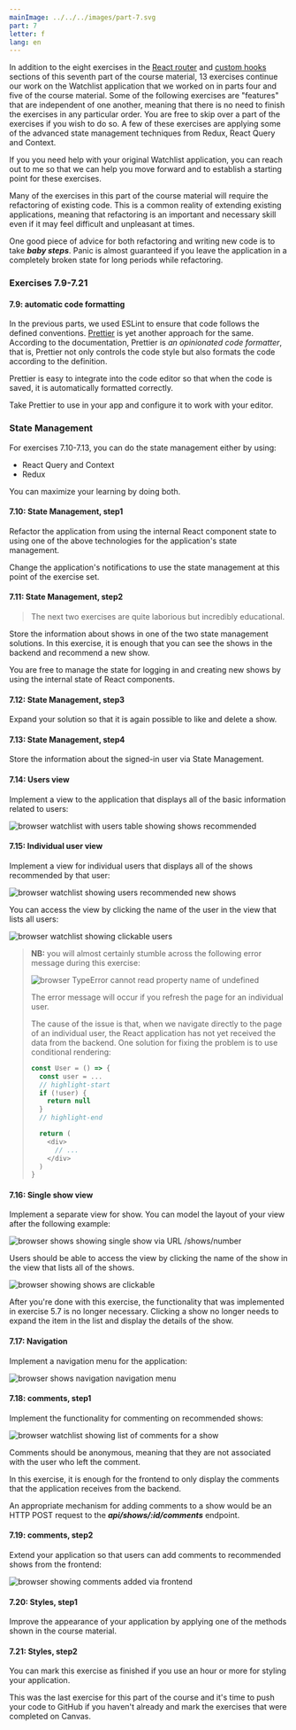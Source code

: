 ```yaml
---
mainImage: ../../../images/part-7.svg
part: 7
letter: f
lang: en
---
```


<div class="content">

In addition to the eight exercises in the [React router](/part7/react_router)
and [custom hooks](/part7/custom_hooks) sections of this seventh part of the course material,
13 exercises continue our work on the Watchlist application that we worked on in parts four and five of the course material.
Some of the following exercises are "features" that are independent of one another,
meaning that there is no need to finish the exercises in any particular order.
You are free to skip over a part of the exercises if you wish to do so.
A few of these exercises are applying some of the advanced state management techniques from Redux, React Query and Context.

If you you need help with your original Watchlist application, you can reach out to me so that we can help you move forward and to establish a starting point for these exercises.

Many of the exercises in this part of the course material will require the refactoring of existing code.
This is a common reality of extending existing applications,
meaning that refactoring is an important and necessary skill even if it may feel difficult and unpleasant at times.

One good piece of advice for both refactoring and writing new code is to take ***baby steps***.
Panic is almost guaranteed if you leave the application in a completely broken state for long periods while refactoring.

</div>

<div class="tasks">

### Exercises 7.9-7.21

#### 7.9: automatic code formatting

In the previous parts, we used ESLint to ensure that code follows the defined conventions.
[Prettier](https://prettier.io/) is yet another approach for the same.
According to the documentation, Prettier is *an opinionated code formatter*, that is,
Prettier not only controls the code style but also formats the code according to the definition.

Prettier is easy to integrate into the code editor so that when the code is saved, it is automatically formatted correctly.

Take Prettier to use in your app and configure it to work with your editor.

### State Management

For exercises 7.10-7.13, you can do the state management either by using:

- React Query and Context
- Redux

You can maximize your learning by doing both.

#### 7.10: State Management, step1

Refactor the application from using the internal React component state to using one of the above technologies for the application's state management.

Change the application's notifications to use the state management at this point of the exercise set.

#### 7.11: State Management, step2

> The next two exercises are quite laborious but incredibly educational.

Store the information about shows in one of the two state management solutions.
In this exercise, it is enough that you can see the shows in the backend and recommend a new show.

You are free to manage the state for logging in and creating new shows by using the internal state of React components.

#### 7.12: State Management, step3

Expand your solution so that it is again possible to like and delete a show.

#### 7.13: State Management, step4

Store the information about the signed-in user via State Management.

#### 7.14: Users view

Implement a view to the application that displays all of the basic information related to users:

![browser watchlist with users table showing shows recommended](../../images/7/41.png)

#### 7.15: Individual user view

Implement a view for individual users that displays all of the shows recommended by that user:

![browser watchlist showing users recommended new shows](../../images/7/44.png)

You can access the view by clicking the name of the user in the view that lists all users:

![browser watchlist showing clickable users](../../images/7/43.png)

> **NB:** you will almost certainly stumble across the following error message during this exercise:
>
> ![browser TypeError cannot read property name of undefined](../../images/7/42ea.png)
>
> The error message will occur if you refresh the page for an individual user.
>
> The cause of the issue is that, when we navigate directly to the page of an individual user, the React application has not yet received the data from the backend.
One solution for fixing the problem is to use conditional rendering:
>
> ```js
> const User = () => {
>   const user = ...
>   // highlight-start
>   if (!user) {
>     return null
>   }
>   // highlight-end
> 
>   return (
>     <div>
>       // ...
>     </div>
>   )
> }
> ```

#### 7.16: Single show view

Implement a separate view for show.
You can model the layout of your view after the following example:

![browser shows showing single show via URL /shows/number](../../images/7/45.png)

Users should be able to access the view by clicking the name of the show in the view that lists all of the shows.

![browser showing shows are clickable](../../images/7/46.png)

After you're done with this exercise, the functionality that was implemented in exercise 5.7 is no longer necessary.
Clicking a show no longer needs to expand the item in the list and display the details of the show.

#### 7.17: Navigation

Implement a navigation menu for the application:

![browser shows navigation navigation menu](../../images/7/47.png)

#### 7.18: comments, step1

Implement the functionality for commenting on recommended shows:

![browser watchlist showing list of comments for a show](../../images/7/48.png)

Comments should be anonymous, meaning that they are not associated with the user who left the comment.

In this exercise, it is enough for the frontend to only display the comments that the application receives from the backend.

An appropriate mechanism for adding comments to a show would be an HTTP POST request to the ***api/shows/:id/comments*** endpoint.

#### 7.19: comments, step2

Extend your application so that users can add comments to recommended shows from the frontend:

![browser showing comments added via frontend](../../images/7/49.png)

#### 7.20: Styles, step1

Improve the appearance of your application by applying one of the methods shown in the course material.

#### 7.21: Styles, step2

You can mark this exercise as finished if you use an hour or more for styling your application.

This was the last exercise for this part of the course and it's time to push your code to GitHub if you haven't already and mark the exercises that were completed on Canvas.

</div>
